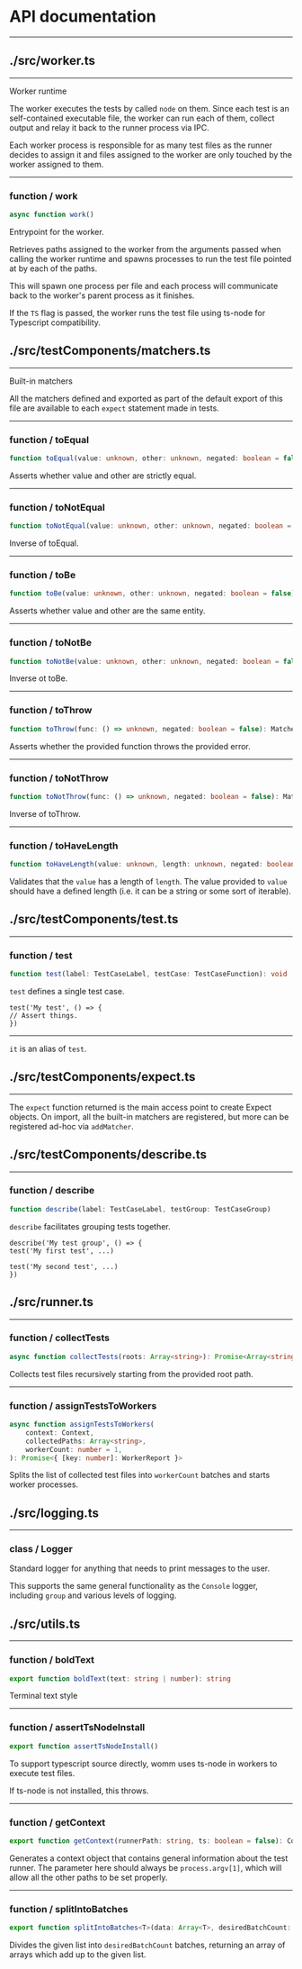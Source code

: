 # API documentation
---
## ./src/worker.ts

---

Worker runtime

The worker executes the tests by called `node` on them. Since each test
is an self-contained executable file, the worker can run each of them,
collect output and relay it back to the runner process via IPC.

Each worker process is responsible for as many test files as the runner
decides to assign it and files assigned to the worker are only
touched by the worker assigned to them.


---
### function / work
```ts
async function work()
```


Entrypoint for the worker.

Retrieves paths assigned to the worker from the arguments passed when
calling the worker runtime and spawns processes to run the test file
pointed at by each of the paths.

This will spawn one process per file and each process will communicate back
to the worker's parent process as it finishes.

If the `TS` flag is passed, the worker runs the test file using ts-node
for Typescript compatibility.


## ./src/testComponents/matchers.ts

---

Built-in matchers

All the matchers defined and exported as part of the default export
of this file are available to each `expect` statement made in tests.


---
### function / toEqual
```ts
function toEqual(value: unknown, other: unknown, negated: boolean = false): MatcherReport
```


Asserts whether value and other are strictly equal.


---
### function / toNotEqual
```ts
function toNotEqual(value: unknown, other: unknown, negated: boolean = false): MatcherReport
```


Inverse of toEqual.


---
### function / toBe
```ts
function toBe(value: unknown, other: unknown, negated: boolean = false): MatcherReport
```


Asserts whether value and other are the same entity.


---
### function / toNotBe
```ts
function toNotBe(value: unknown, other: unknown, negated: boolean = false): MatcherReport
```


Inverse ot toBe.


---
### function / toThrow
```ts
function toThrow(func: () => unknown, negated: boolean = false): MatcherReport
```


Asserts whether the provided function throws the provided error.


---
### function / toNotThrow
```ts
function toNotThrow(func: () => unknown, negated: boolean = false): MatcherReport
```


Inverse of toThrow.


---
### function / toHaveLength
```ts
function toHaveLength(value: unknown, length: unknown, negated: boolean = false): MatcherReport
```


Validates that the `value` has a length of `length`. The value provided to `value` should
have a defined length (i.e. it can be a string or some sort of iterable).


## ./src/testComponents/test.ts

---
### function / test
```ts
function test(label: TestCaseLabel, testCase: TestCaseFunction): void
```


`test` defines a single test case.

```
test('My test', () => {
// Assert things.
})
```


---

`it` is an alias of `test`.


## ./src/testComponents/expect.ts

---

The `expect` function returned is the main access point
to create Expect objects. On import, all the built-in matchers
are registered, but more can be registered ad-hoc via `addMatcher`.


## ./src/testComponents/describe.ts

---
### function / describe
```ts
function describe(label: TestCaseLabel, testGroup: TestCaseGroup)
```


`describe` facilitates grouping tests together.

```
describe('My test group', () => {
test('My first test', ...)

test('My second test', ...)
})
```


## ./src/runner.ts

---
### function / collectTests
```ts
async function collectTests(roots: Array<string>): Promise<Array<string>>
```


Collects test files recursively starting from the provided root
path.


---
### function / assignTestsToWorkers
```ts
async function assignTestsToWorkers(
	context: Context,
	collectedPaths: Array<string>,
	workerCount: number = 1,
): Promise<{ [key: number]: WorkerReport }>
```


Splits the list of collected test files into `workerCount` batches and starts
worker processes.


## ./src/logging.ts

---
### class / Logger

Standard logger for anything that needs to print messages to the user.

This supports the same general functionality as the `Console` logger,
including `group` and various levels of logging.


## ./src/utils.ts

---
### function / boldText
```ts
export function boldText(text: string | number): string
```


Terminal text style


---
### function / assertTsNodeInstall
```ts
export function assertTsNodeInstall()
```


To support typescript source directly, womm uses ts-node in
workers to execute test files.

If ts-node is not installed, this throws.


---
### function / getContext
```ts
export function getContext(runnerPath: string, ts: boolean = false): Context
```


Generates a context object that contains general information
about the test runner. The parameter here should always be
`process.argv[1]`, which will allow all the other paths
to be set properly.


---
### function / splitIntoBatches
```ts
export function splitIntoBatches<T>(data: Array<T>, desiredBatchCount: number = 1): Array<Array<T>>
```


Divides the given list into `desiredBatchCount` batches, returning
an array of arrays which add up to the given list.


